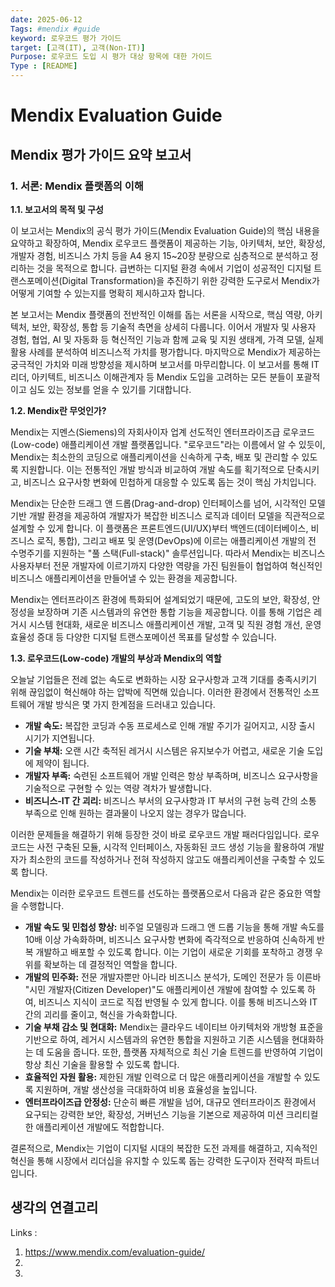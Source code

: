 ```yaml
---
date: 2025-06-12
Tags: #mendix #guide
keyword: 로우코드 평가 가이드
target: [고객(IT), 고객(Non-IT)]
Purpose: 로우코드 도입 시 평가 대상 항목에 대한 가이드
Type : [README]
---
```




# Mendix Evaluation Guide 


## Mendix 평가 가이드 요약 보고서


### 1. 서론: Mendix 플랫폼의 이해

**1.1. 보고서의 목적 및 구성**

이 보고서는 Mendix의 공식 평가 가이드(Mendix Evaluation Guide)의 핵심 내용을 요약하고 확장하여, Mendix 로우코드 플랫폼이 제공하는 기능, 아키텍처, 보안, 확장성, 개발자 경험, 비즈니스 가치 등을 A4 용지 15~20장 분량으로 심층적으로 분석하고 정리하는 것을 목적으로 합니다. 급변하는 디지털 환경 속에서 기업이 성공적인 디지털 트랜스포메이션(Digital Transformation)을 추진하기 위한 강력한 도구로서 Mendix가 어떻게 기여할 수 있는지를 명확히 제시하고자 합니다.

본 보고서는 Mendix 플랫폼의 전반적인 이해를 돕는 서론을 시작으로, 핵심 역량, 아키텍처, 보안, 확장성, 통합 등 기술적 측면을 상세히 다룹니다. 이어서 개발자 및 사용자 경험, 협업, AI 및 자동화 등 혁신적인 기능과 함께 교육 및 지원 생태계, 가격 모델, 실제 활용 사례를 분석하여 비즈니스적 가치를 평가합니다. 마지막으로 Mendix가 제공하는 궁극적인 가치와 미래 방향성을 제시하며 보고서를 마무리합니다. 이 보고서를 통해 IT 리더, 아키텍트, 비즈니스 이해관계자 등 Mendix 도입을 고려하는 모든 분들이 포괄적이고 심도 있는 정보를 얻을 수 있기를 기대합니다.

**1.2. Mendix란 무엇인가?**

Mendix는 지멘스(Siemens)의 자회사이자 업계 선도적인 엔터프라이즈급 로우코드(Low-code) 애플리케이션 개발 플랫폼입니다. "로우코드"라는 이름에서 알 수 있듯이, Mendix는 최소한의 코딩으로 애플리케이션을 신속하게 구축, 배포 및 관리할 수 있도록 지원합니다. 이는 전통적인 개발 방식과 비교하여 개발 속도를 획기적으로 단축시키고, 비즈니스 요구사항 변화에 민첩하게 대응할 수 있도록 돕는 것이 핵심 가치입니다.

Mendix는 단순한 드래그 앤 드롭(Drag-and-drop) 인터페이스를 넘어, 시각적인 모델 기반 개발 환경을 제공하여 개발자가 복잡한 비즈니스 로직과 데이터 모델을 직관적으로 설계할 수 있게 합니다. 이 플랫폼은 프론트엔드(UI/UX)부터 백엔드(데이터베이스, 비즈니스 로직, 통합), 그리고 배포 및 운영(DevOps)에 이르는 애플리케이션 개발의 전 수명주기를 지원하는 "풀 스택(Full-stack)" 솔루션입니다. 따라서 Mendix는 비즈니스 사용자부터 전문 개발자에 이르기까지 다양한 역량을 가진 팀원들이 협업하여 혁신적인 비즈니스 애플리케이션을 만들어낼 수 있는 환경을 제공합니다.

Mendix는 엔터프라이즈 환경에 특화되어 설계되었기 때문에, 고도의 보안, 확장성, 안정성을 보장하며 기존 시스템과의 유연한 통합 기능을 제공합니다. 이를 통해 기업은 레거시 시스템 현대화, 새로운 비즈니스 애플리케이션 개발, 고객 및 직원 경험 개선, 운영 효율성 증대 등 다양한 디지털 트랜스포메이션 목표를 달성할 수 있습니다.

**1.3. 로우코드(Low-code) 개발의 부상과 Mendix의 역할**

오늘날 기업들은 전례 없는 속도로 변화하는 시장 요구사항과 고객 기대를 충족시키기 위해 끊임없이 혁신해야 하는 압박에 직면해 있습니다. 이러한 환경에서 전통적인 소프트웨어 개발 방식은 몇 가지 한계점을 드러내고 있습니다.

*   **개발 속도:** 복잡한 코딩과 수동 프로세스로 인해 개발 주기가 길어지고, 시장 출시 시기가 지연됩니다.
*   **기술 부채:** 오랜 시간 축적된 레거시 시스템은 유지보수가 어렵고, 새로운 기술 도입에 제약이 됩니다.
*   **개발자 부족:** 숙련된 소프트웨어 개발 인력은 항상 부족하며, 비즈니스 요구사항을 기술적으로 구현할 수 있는 역량 격차가 발생합니다.
*   **비즈니스-IT 간 괴리:** 비즈니스 부서의 요구사항과 IT 부서의 구현 능력 간의 소통 부족으로 인해 원하는 결과물이 나오지 않는 경우가 많습니다.

이러한 문제들을 해결하기 위해 등장한 것이 바로 로우코드 개발 패러다임입니다. 로우코드는 사전 구축된 모듈, 시각적 인터페이스, 자동화된 코드 생성 기능을 활용하여 개발자가 최소한의 코드를 작성하거나 전혀 작성하지 않고도 애플리케이션을 구축할 수 있도록 합니다.

Mendix는 이러한 로우코드 트렌드를 선도하는 플랫폼으로서 다음과 같은 중요한 역할을 수행합니다.

*   **개발 속도 및 민첩성 향상:** 비주얼 모델링과 드래그 앤 드롭 기능을 통해 개발 속도를 10배 이상 가속화하며, 비즈니스 요구사항 변화에 즉각적으로 반응하여 신속하게 반복 개발하고 배포할 수 있도록 합니다. 이는 기업이 새로운 기회를 포착하고 경쟁 우위를 확보하는 데 결정적인 역할을 합니다.
*   **개발의 민주화:** 전문 개발자뿐만 아니라 비즈니스 분석가, 도메인 전문가 등 이른바 "시민 개발자(Citizen Developer)"도 애플리케이션 개발에 참여할 수 있도록 하여, 비즈니스 지식이 코드로 직접 반영될 수 있게 합니다. 이를 통해 비즈니스와 IT 간의 괴리를 줄이고, 혁신을 가속화합니다.
*   **기술 부채 감소 및 현대화:** Mendix는 클라우드 네이티브 아키텍처와 개방형 표준을 기반으로 하여, 레거시 시스템과의 유연한 통합을 지원하고 기존 시스템을 현대화하는 데 도움을 줍니다. 또한, 플랫폼 자체적으로 최신 기술 트렌드를 반영하여 기업이 항상 최신 기술을 활용할 수 있도록 합니다.
*   **효율적인 자원 활용:** 제한된 개발 인력으로 더 많은 애플리케이션을 개발할 수 있도록 지원하며, 개발 생산성을 극대화하여 비용 효율성을 높입니다.
*   **엔터프라이즈급 안정성:** 단순히 빠른 개발을 넘어, 대규모 엔터프라이즈 환경에서 요구되는 강력한 보안, 확장성, 거버넌스 기능을 기본으로 제공하여 미션 크리티컬한 애플리케이션 개발에도 적합합니다.

결론적으로, Mendix는 기업이 디지털 시대의 복잡한 도전 과제를 해결하고, 지속적인 혁신을 통해 시장에서 리더십을 유지할 수 있도록 돕는 강력한 도구이자 전략적 파트너입니다.



## 생각의 연결고리

Links :

1. https://www.mendix.com/evaluation-guide/
2. 
3. 